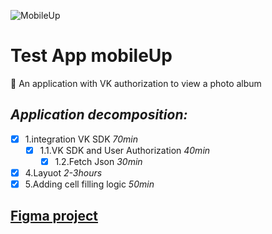 
![MobileUp](https://sun9-41.userapi.com/c857424/v857424253/d624e/96zIoYhGAqw.jpg)
# **Test App mobileUp** 
  :eyes: An application with VK authorization to view a photo album
## *Application decomposition:*
- [X] 1.integration VK SDK *70min* 
  - [X] 1.1.VK SDK and User Authorization *40min*
     - [X] 1.2.Fetch Json *30min*
- [X] 4.Layuot *2-3hours*
- [X] 5.Adding cell filling logic *50min*

## [Figma project](https://www.figma.com/file/BiSgzy1gXCn679JHbAYmO2/MobileUP-Gallery?node-id=1-1036&t=6zL79XlOzrgvNtxT-0)
